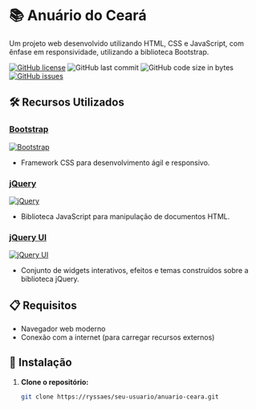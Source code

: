 # 📚 Anuário do Ceará

Um projeto web desenvolvido utilizando HTML, CSS e JavaScript, com ênfase em responsividade, utilizando a biblioteca Bootstrap.

[![GitHub license](https://img.shields.io/github/license/seu-usuario/anuario-ceara)](https://github.com/seu-usuario/anuario-ceara/blob/main/LICENSE)
![GitHub last commit](https://img.shields.io/github/last-commit/seu-usuario/anuario-ceara)
![GitHub code size in bytes](https://img.shields.io/github/languages/code-size/seu-usuario/anuario-ceara)
[![GitHub issues](https://img.shields.io/github/issues-raw/seu-usuario/anuario-ceara)](https://github.com/seu-usuario/anuario-ceara/issues)

## 🛠️ Recursos Utilizados

### [Bootstrap](https://getbootstrap.com/) 
[![Bootstrap](https://img.shields.io/badge/Bootstrap-563D7C?style=for-the-badge&logo=bootstrap&logoColor=white)](https://getbootstrap.com/)
   - Framework CSS para desenvolvimento ágil e responsivo.

### [jQuery](https://jquery.com/) 
[![jQuery](https://img.shields.io/badge/jQuery-0769AD?style=for-the-badge&logo=jquery&logoColor=white)](https://jquery.com/)
   - Biblioteca JavaScript para manipulação de documentos HTML.

### [jQuery UI](https://jqueryui.com/) 
[![jQuery UI](https://img.shields.io/badge/jQuery_UI-1473E6?style=for-the-badge&logo=jquery-ui&logoColor=white)](https://jqueryui.com/)
   - Conjunto de widgets interativos, efeitos e temas construídos sobre a biblioteca jQuery.

## 📋 Requisitos

- Navegador web moderno
- Conexão com a internet (para carregar recursos externos)

## 🚀 Instalação

1. **Clone o repositório:**

   ```bash
   git clone https://ryssaes/seu-usuario/anuario-ceara.git
